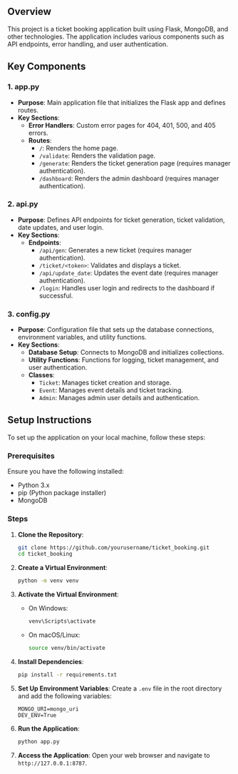 ## Overview
This project is a ticket booking application built using Flask, MongoDB, and other technologies. The application includes various components such as API endpoints, error handling, and user authentication.

## Key Components

### 1. app.py
- **Purpose**: Main application file that initializes the Flask app and defines routes.
- **Key Sections**:
    - **Error Handlers**: Custom error pages for 404, 401, 500, and 405 errors.
    - **Routes**: 
        - `/`: Renders the home page.
        - `/validate`: Renders the validation page.
        - `/generate`: Renders the ticket generation page (requires manager authentication).
        - `/dashboard`: Renders the admin dashboard (requires manager authentication).

### 2. api.py
- **Purpose**: Defines API endpoints for ticket generation, ticket validation, date updates, and user login.
- **Key Sections**:
    - **Endpoints**:
        - `/api/gen`: Generates a new ticket (requires manager authentication).
        - `/ticket/<token>`: Validates and displays a ticket.
        - `/api/update_date`: Updates the event date (requires manager authentication).
        - `/login`: Handles user login and redirects to the dashboard if successful.

### 3. config.py
- **Purpose**: Configuration file that sets up the database connections, environment variables, and utility functions.
- **Key Sections**:
    - **Database Setup**: Connects to MongoDB and initializes collections.
    - **Utility Functions**: Functions for logging, ticket management, and user authentication.
    - **Classes**:
        - `Ticket`: Manages ticket creation and storage.
        - `Event`: Manages event details and ticket tracking.
        - `Admin`: Manages admin user details and authentication.


## Setup Instructions

To set up the application on your local machine, follow these steps:

### Prerequisites

Ensure you have the following installed:
- Python 3.x
- pip (Python package installer)
- MongoDB

### Steps

1. **Clone the Repository**:
    ```sh
    git clone https://github.com/yourusername/ticket_booking.git
    cd ticket_booking
    ```

2. **Create a Virtual Environment**:
    ```sh
    python -m venv venv
    ```

3. **Activate the Virtual Environment**:
    - On Windows:
        ```sh
        venv\Scripts\activate
        ```
    - On macOS/Linux:
        ```sh
        source venv/bin/activate
        ```

4. **Install Dependencies**:
    ```sh
    pip install -r requirements.txt
    ```

5. **Set Up Environment Variables**:
    Create a `.env` file in the root directory and add the following variables:
    ```env
    MONGO_URI=mongo_uri
    DEV_ENV=True
    ```

6. **Run the Application**:
    ```sh
    python app.py
    ```

7. **Access the Application**:
    Open your web browser and navigate to `http://127.0.0.1:8787`.
